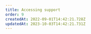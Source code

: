 ```yaml
---
title: Accessing support
order: 9
createdAt: 2022-09-01T14:42:21.728Z
updatedAt: 2023-10-03T14:42:21.731Z
---
```

